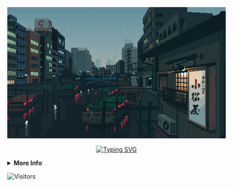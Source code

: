 <div align="center">
<img width="700" src="wp.png">

[![Typing SVG](https://readme-typing-svg.herokuapp.com?font=Fira+Code&pause=1000&color=C2C2C2&center=true&vCenter=true&width=435&lines=Hi+%F0%9F%91%8B%2C+I'm+Reynaldo+Marchell;A+passionate+CS+Student+%F0%9F%98%8A)](https://git.io/typing-svg)

</div>

<details>
<summary><b>More Info</b></summary>

<h1 style= "margin-top: 30px; border: none">Programming Languages</h1>
<div align="left">

![TypeScript](https://img.shields.io/badge/typescript-%23007ACC.svg?style=for-the-badge&logo=typescript&logoColor=white)
![JavaScript](https://img.shields.io/badge/javascript-%23323330.svg?style=for-the-badge&logo=javascript&logoColor=%23F7DF1E)
![C](https://img.shields.io/badge/c-%2300599C.svg?style=for-the-badge&logo=c&logoColor=white)
![C++](https://img.shields.io/badge/c++-%2300599C.svg?style=for-the-badge&logo=c%2B%2B&logoColor=white)
![C#](https://img.shields.io/badge/c%23-%23239120.svg?style=for-the-badge&logo=csharp&logoColor=white)
![Java](https://img.shields.io/badge/java-%23ED8B00.svg?style=for-the-badge&logo=openjdk&logoColor=white)
![Python](https://img.shields.io/badge/python-3670A0?style=for-the-badge&logo=python&logoColor=ffdd54)
![PHP](https://img.shields.io/badge/php-%23777BB4.svg?style=for-the-badge&logo=php&logoColor=white)
![HTML5](https://img.shields.io/badge/html5-%23E34F26.svg?style=for-the-badge&logo=html5&logoColor=white)
![CSS3](https://img.shields.io/badge/css3-%231572B6.svg?style=for-the-badge&logo=css3&logoColor=white)

</div>

<h1 style= "margin-top: 30px; border: none">Libraries & Frameworks</h1>
<div align="left">

![Next JS](https://img.shields.io/badge/Next-black?style=for-the-badge&logo=next.js&logoColor=white)
![React](https://img.shields.io/badge/react-%2320232a.svg?style=for-the-badge&logo=react&logoColor=%2361DAFB)
![Context-API](https://img.shields.io/badge/Context--Api-000000?style=for-the-badge&logo=react)
![React Router](https://img.shields.io/badge/React_Router-CA4245?style=for-the-badge&logo=react-router&logoColor=white)
![Redux](https://img.shields.io/badge/redux-%23593d88.svg?style=for-the-badge&logo=redux&logoColor=white)
![NodeJS](https://img.shields.io/badge/node.js-6DA55F?style=for-the-badge&logo=node.js&logoColor=white)
![Express.js](https://img.shields.io/badge/express.js-%23404d59.svg?style=for-the-badge&logo=express&logoColor=%2361DAFB)
![TailwindCSS](https://img.shields.io/badge/tailwindcss-%2338B2AC.svg?style=for-the-badge&logo=tailwind-css&logoColor=white)
![Bootstrap](https://img.shields.io/badge/bootstrap-%238511FA.svg?style=for-the-badge&logo=bootstrap&logoColor=white)
![Laravel](https://img.shields.io/badge/laravel-%23FF2D20.svg?style=for-the-badge&logo=laravel&logoColor=white)
![.Net](https://img.shields.io/badge/.NET-5C2D91?style=for-the-badge&logo=.net&logoColor=white)

</div>

<h1 style= "margin-top: 30px; border: none">Databases</h1>
<div align="left">

![MySQL](https://img.shields.io/badge/mysql-%2300f.svg?style=for-the-badge&logo=mysql&logoColor=white)
![Postgres](https://img.shields.io/badge/postgres-%23316192.svg?style=for-the-badge&logo=postgresql&logoColor=white)

</div>

<h1 style= "margin-top: 30px; border: none">Tools</h1>
<div align="left">

![Git](https://img.shields.io/badge/git-%23F05033.svg?style=for-the-badge&logo=git&logoColor=white)
![GitHub](https://img.shields.io/badge/github-%23121011.svg?style=for-the-badge&logo=github&logoColor=white)
![Postman](https://img.shields.io/badge/Postman-FF6C37?style=for-the-badge&logo=postman&logoColor=white)
![Trello](https://img.shields.io/badge/Trello-%23026AA7.svg?style=for-the-badge&logo=Trello&logoColor=white)
![Figma](https://img.shields.io/badge/figma-%23F24E1E.svg?style=for-the-badge&logo=figma&logoColor=white)

</div>

<h1 style="margin-top: 30px; border: none">Connect with me</h2>

<div>

<a href="https://linkedin.com/in/reynaldo-marchell" target="blank"><img src="https://img.shields.io/badge/linkedin-%230077B5.svg?style=for-the-badge&logo=linkedin&logoColor=white" alt="LinkedIn"></a>
<a href="https://instagram.com/reynaldo_marchellba" target="blank"><img src="https://img.shields.io/badge/Instagram-%23E4405F.svg?style=for-the-badge&logo=Instagram&logoColor=white" alt="Instagram"></a>
<a href="https://stackoverflow.com/users/19653809" target="blank"><img src="https://img.shields.io/badge/-Stackoverflow-FE7A16?style=for-the-badge&logo=stack-overflow&logoColor=white" alt="Stack Overflow"></a>
<a href="https://www.hackerrank.com/reynaldo_adji" target="blank"><img src="https://img.shields.io/badge/-Hackerrank-2EC866?style=for-the-badge&logo=HackerRank&logoColor=white" alt="HackerRank"></a>
<a href="https://codeforces.com/profile/aldoo" target="blank"><img src="https://img.shields.io/badge/Codeforces-445f9d?style=for-the-badge&logo=Codeforces&logoColor=white" alt="Codeforces"></a>
<a href="https://www.leetcode.com/reynaldomarchellba" target="blank"><img src="https://img.shields.io/badge/LeetCode-000000?style=for-the-badge&logo=LeetCode&logoColor=#d16c06" alt="LeetCode"></a>

</div>

<h1 style= "margin-top: 30px; border: none">Stats</h1>
<div align="center">

<table>
<tr>
<img height="140px" style="padding: 5px;" src="https://github-readme-stats-sigma-five.vercel.app/api?username=reynaldomarchell&show_icons=true&theme=tokyonight&include_all_commits=true&count_private=true"alt="reynaldomarchell"/>
</tr>

<tr>
<img height="140px" style="padding: 5px;" src="https://github-readme-stats-sigma-five.vercel.app/api/top-langs/?username=reynaldomarchell&theme=tokyonight&hide_border=false&include_all_commits=true&count_private=true&layout=compact" alt="reynaldomarchell"/>
</tr>

<tr>
<img height="500px" style="padding: 5px;" src="https://github-readme-stats.vercel.app/api/wakatime?username=reynaldomarchell&theme=tokyonight&layout=compact" alt="reynaldomarchell"/>
</tr>
</table>

</div>

</details>

![Visitors](https://api.visitorbadge.io/api/visitors?path=https%3A%2F%2Fgithub.com%2Freynaldomarchell&countColor=%23263759)
